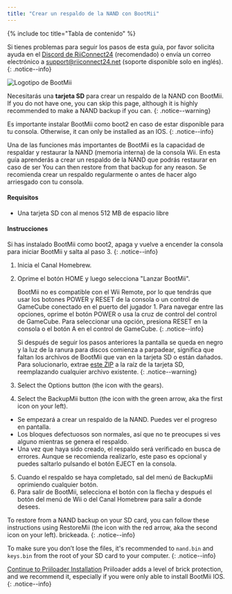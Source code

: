 ```yaml
---
title: "Crear un respaldo de la NAND con BootMii"
---
```


{% include toc title="Tabla de contenido" %}

Si tienes problemas para seguir los pasos de esta guía, por favor solicita ayuda en el [Discord de RiiConnect24](https://discord.gg/rc24) (recomendado) o envía un correo electrónico a [support@riiconnect24.net](mailto:support@riiconnect24.net) (soporte disponible solo en inglés).
{: .notice--info}

![Logotipo de BootMii](/images/bootmii.png)

Necesitarás una **tarjeta SD** para crear un respaldo de la NAND con BootMii. If you do not have one, you can skip this page, although it is highly recommended to make a NAND backup if you can.
{: .notice--warning}

Es importante instalar BootMii como boot2 en caso de estar disponible para tu consola. Otherwise, it can only be installed as an IOS.
{: .notice--info}

Una de las funciones más importantes de BootMii es la capacidad de respaldar y restaurar la NAND (memoria interna) de la consola Wii. En esta guía aprenderás a crear un respaldo de la NAND que podrás restaurar en caso de ser You can then restore from that backup for any reason. Se recomienda crear un respaldo regularmente o antes de hacer algo arriesgado con tu consola.

#### Requisitos
* Una tarjeta SD con al menos 512 MB de espacio libre

#### Instrucciones
Si has instalado BootMii como boot2, apaga y vuelve a encender la consola para iniciar BootMii y salta al paso 3.
{: .notice--info}
1. Inicia el Canal Homebrew.
2. Oprime el botón HOME y luego selecciona "Lanzar BootMii".

    BootMii no es compatible con el Wii Remote, por lo que tendrás que usar los botones POWER y RESET de la consola o un control de GameCube conectado en el puerto del jugador 1. Para navegar entre las opciones, oprime el botón POWER o usa la cruz de control del control de GameCube. Para seleccionar una opción, presiona RESET en la consola o el botón A en el control de GameCube.
    {: .notice--info}


    Si después de seguir los pasos anteriores la pantalla se queda en negro y la luz de la ranura para discos comienza a parpadear, significa que faltan los archivos de BootMii que van en la tarjeta SD o están dañados. Para solucionarlo, extrae [este ZIP](https://static.hackmii.com/bootmii_sd_files.zip) a la raíz de la tarjeta SD, reemplazando cualquier archivo existente.
    {: .notice--warning}

3. Select the Options button (the icon with the gears).
4. Select the BackupMii button (the icon with the green arrow, aka the first icon on your left).
- Se empezará a crear un respaldo de la NAND. Puedes ver el progreso en pantalla.
- Los bloques defectuosos son normales, así que no te preocupes si ves alguno mientras se genera el respaldo.
- Una vez que haya sido creado, el respaldo será verificado en busca de errores. Aunque se recomienda realizarlo, este paso es opcional y puedes saltarlo pulsando el botón EJECT en la consola.
5. Cuando el respaldo se haya completado, sal del menú de BackupMii oprimiendo cualquier botón.
6. Para salir de BootMii, selecciona el botón con la flecha y después el botón del menú de Wii o del Canal Homebrew para salir a donde desees.

To restore from a NAND backup on your SD card, you can follow these instructions using RestoreMii (the icon with the red arrow, aka the second icon on your left). brickeada.
{: .notice--info}

To make sure you don’t lose the files, it's recommended to `nand.bin` and `keys.bin` from the root of your SD card to your computer.
{: .notice--info}

[Continue to Priiloader Installation](priiloader) Priiloader adds a level of brick protection, and we recommend it, especially if you were only able to install BootMii IOS.
{: .notice--info}
